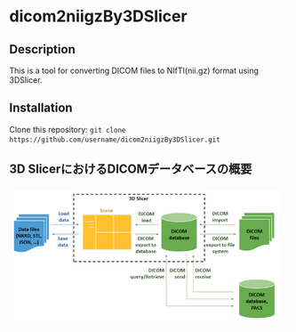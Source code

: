 # dicom2niigzBy3DSlicer

## Description
This is a tool for converting DICOM files to NIfTI(nii.gz) format using 3DSlicer.

## Installation
Clone this repository: `git clone https://github.com/username/dicom2niigzBy3DSlicer.git`

## 3D SlicerにおけるDICOMデータベースの概要
![alt text](image.png)